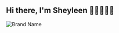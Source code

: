 ## Hi there, I'm Sheyleen 👋🏽👩🏽‍💻

![Brand Name](https://github.com/user-attachments/assets/13d29b28-9801-4e15-bbbb-3ebadbf00f42)
